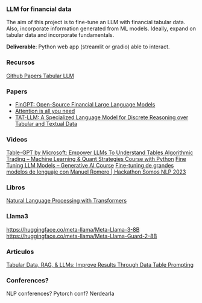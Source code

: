 ### LLM for financial data

The aim of this project is to fine-tune an LLM with financial tabular data.
Also, incorporate information generated from ML models.
Ideally, expand on tabular data and incorporate fundamentals.

**Deliverable**: Python web app (streamlit or gradio) able to interact. 

### Recursos

[Github Papers Tabular LLM](https://github.com/SpursGoZmy/Awesome-Tabular-LLMs)

### Papers

* [FinGPT: Open-Source Financial Large Language Models](https://arxiv.org/pdf/2306.06031)
* [Attention is all you need](https://proceedings.neurips.cc/paper_files/paper/2017/file/3f5ee243547dee91fbd053c1c4a845aa-Paper.pdf)
* [TAT-LLM: A Specialized Language Model for Discrete Reasoning over Tabular and Textual Data](https://arxiv.org/pdf/2401.13223)

### Videos

[ Table-GPT by Microsoft: Empower LLMs To Understand Tables ](https://www.youtube.com/watch?v=yGL0XZlGA0I)
[Algorithmic Trading – Machine Learning & Quant Strategies Course with Python](https://www.youtube.com/watch?v=9Y3yaoi9rUQ&t=1094s)
[Fine Tuning LLM Models – Generative AI Course](https://www.youtube.com/watch?v=iOdFUJiB0Zc)
[Fine-tuning de grandes modelos de lenguaje con Manuel Romero | Hackathon Somos NLP 2023](https://www.youtube.com/watch?v=WYcJb8gYBZU&t=799s)

### Libros

[Natural Language Processing with Transformers](https://www.oreilly.com/library/view/natural-language-processing/9781098136789/)

### Llama3

https://huggingface.co/meta-llama/Meta-Llama-3-8B
https://huggingface.co/meta-llama/Meta-Llama-Guard-2-8B

### Articulos

[Tabular Data, RAG, & LLMs: Improve Results Through Data Table Prompting](https://medium.com/intel-tech/tabular-data-rag-llms-improve-results-through-data-table-prompting-bcb42678914b)


### Conferences?

NLP conferences?
Pytorch conf?
Nerdearla
